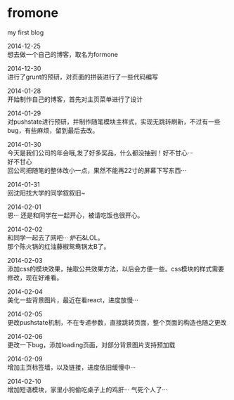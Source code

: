 # fromone
my first blog

2014-12-25  
想去做一个自己的博客，取名为formone 

2014-12-30  
进行了grunt的预研，对页面的拼装进行了一些代码编写 

2014-01-28  
开始制作自己的博客，首先对主页菜单进行了设计  

2014-01-29  
对pushstate进行预研，并制作随笔模块主样式，实现无跳转刷新，不过有一些bug，有些麻烦，留到最后去改。  

2014-01-30  
今天是我们公司的年会哦,发了好多奖品，什么都没抽到！好不甘心···  
好不甘心  
回公司把随笔的整体改小一点，果然不能再22寸的屏幕下写东西··· 

2014-01-31  
回沈阳找大学的同学叙叙旧~   

2014-02-01  
恩··· 还是和同学在一起开心，被请吃饭也很开心。  

2014-02-02  
和同学一起去了网吧··· 炉石&LOL。  
那个陈火锅的红油藤椒鸳鸯锅太B了。 

2014-02-03  
添加css的模块效果，抽取公共效果方法，以后会方便一些。css模块的样式需要修改，现在好难看。  

2014-02-04  
美化一些背景图片，最近在看react，进度放慢···	

2014-02-05  
更改pushstate机制，不在专递参数，直接跳转页面，整个页面的构造也随之更改	

2014-02-06  
更改一下bug，添加loading页面，对部分背景图片支持预加载	

2014-02-09  
增加主页标签墙，以及链接，进度依旧缓慢中··· 

2014-02-10  
增加短语模块，家里小狗偷吃桌子上的鸡肝··· 气死个人了··· 

